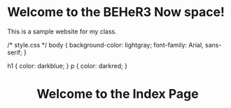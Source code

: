 
<!-- index.html -->
<!DOCTYPE html>
<html lang="en">
<head>
   <meta charset="UTF-8">
   <meta name="viewport" content="width=device-width, initial-scale=1.0">
   <title>Alcheme Lavs</title>
   <link rel="stylesheet" href="style.css">
</head>
<body>
   <h1>Welcome to the BEHeR3 Now space!</h1>
   <p>This is a sample website for my class.</p>
</body>
</html>/* style.css */
body {
   background-color: lightgray;
   font-family: Arial, sans-serif;
}

h1 {
   color: darkblue;
}
p {
   color: darkred;
}
<!DOCTYPE html>
<html lang="en">
<head>
  <meta charset="UTF-8">
  <meta name="viewport" content="width=device-width, initial-scale=1.0">
  <title>Index Page</title>
  <link rel="stylesheet" href="main.css"> <!-- Link to your CSS stylesheet -->
</head>
<body>
  <header>
    <h1>Welcome to the Index Page</h1>
  </header>
  <nav>
    <!-- Navigation content -->
  </nav>
  <main>
    <!-- Main content -->
  </main>
  <footer>
    <!-- Footer content -->
  </footer>
</body>
</html>
